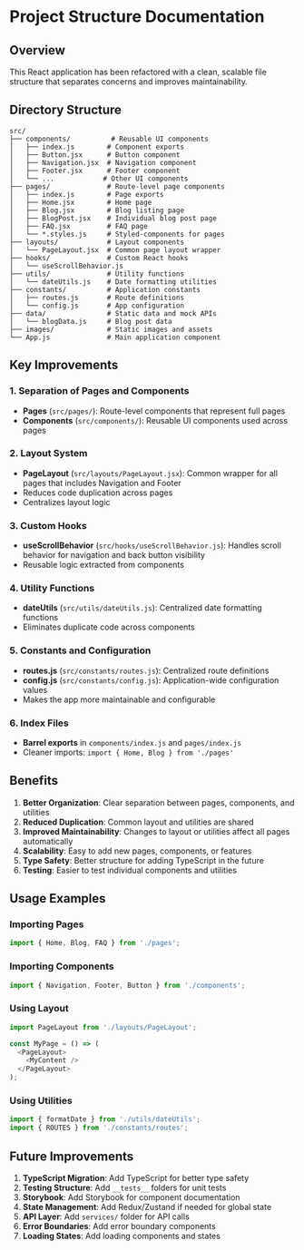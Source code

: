 # Project Structure Documentation

## Overview
This React application has been refactored with a clean, scalable file structure that separates concerns and improves maintainability.

## Directory Structure

```
src/
├── components/          # Reusable UI components
│   ├── index.js        # Component exports
│   ├── Button.jsx      # Button component
│   ├── Navigation.jsx  # Navigation component
│   ├── Footer.jsx      # Footer component
│   └── ...            # Other UI components
├── pages/              # Route-level page components
│   ├── index.js        # Page exports
│   ├── Home.jsx        # Home page
│   ├── Blog.jsx        # Blog listing page
│   ├── BlogPost.jsx    # Individual blog post page
│   ├── FAQ.jsx         # FAQ page
│   └── *.styles.js     # Styled-components for pages
├── layouts/            # Layout components
│   └── PageLayout.jsx  # Common page layout wrapper
├── hooks/              # Custom React hooks
│   └── useScrollBehavior.js
├── utils/              # Utility functions
│   └── dateUtils.js    # Date formatting utilities
├── constants/          # Application constants
│   ├── routes.js       # Route definitions
│   └── config.js       # App configuration
├── data/               # Static data and mock APIs
│   └── blogData.js     # Blog post data
├── images/             # Static images and assets
└── App.js              # Main application component
```

## Key Improvements

### 1. **Separation of Pages and Components**
- **Pages** (`src/pages/`): Route-level components that represent full pages
- **Components** (`src/components/`): Reusable UI components used across pages

### 2. **Layout System**
- **PageLayout** (`src/layouts/PageLayout.jsx`): Common wrapper for all pages that includes Navigation and Footer
- Reduces code duplication across pages
- Centralizes layout logic

### 3. **Custom Hooks**
- **useScrollBehavior** (`src/hooks/useScrollBehavior.js`): Handles scroll behavior for navigation and back button visibility
- Reusable logic extracted from components

### 4. **Utility Functions**
- **dateUtils** (`src/utils/dateUtils.js`): Centralized date formatting functions
- Eliminates duplicate code across components

### 5. **Constants and Configuration**
- **routes.js** (`src/constants/routes.js`): Centralized route definitions
- **config.js** (`src/constants/config.js`): Application-wide configuration values
- Makes the app more maintainable and configurable

### 6. **Index Files**
- **Barrel exports** in `components/index.js` and `pages/index.js`
- Cleaner imports: `import { Home, Blog } from './pages'`

## Benefits

1. **Better Organization**: Clear separation between pages, components, and utilities
2. **Reduced Duplication**: Common layout and utilities are shared
3. **Improved Maintainability**: Changes to layout or utilities affect all pages automatically
4. **Scalability**: Easy to add new pages, components, or features
5. **Type Safety**: Better structure for adding TypeScript in the future
6. **Testing**: Easier to test individual components and utilities

## Usage Examples

### Importing Pages
```javascript
import { Home, Blog, FAQ } from './pages';
```

### Importing Components
```javascript
import { Navigation, Footer, Button } from './components';
```

### Using Layout
```javascript
import PageLayout from './layouts/PageLayout';

const MyPage = () => (
  <PageLayout>
    <MyContent />
  </PageLayout>
);
```

### Using Utilities
```javascript
import { formatDate } from './utils/dateUtils';
import { ROUTES } from './constants/routes';
```

## Future Improvements

1. **TypeScript Migration**: Add TypeScript for better type safety
2. **Testing Structure**: Add `__tests__` folders for unit tests
3. **Storybook**: Add Storybook for component documentation
4. **State Management**: Add Redux/Zustand if needed for global state
5. **API Layer**: Add `services/` folder for API calls
6. **Error Boundaries**: Add error boundary components
7. **Loading States**: Add loading components and states 